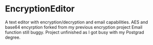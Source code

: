 # EncryptionEditor
A text editor with encryption/decryption and email capabilities.  AES and base64 encyrption forked from my previous encryption project
Email function still buggy.  Project unfinished as I got busy with my Postgrad degree.
